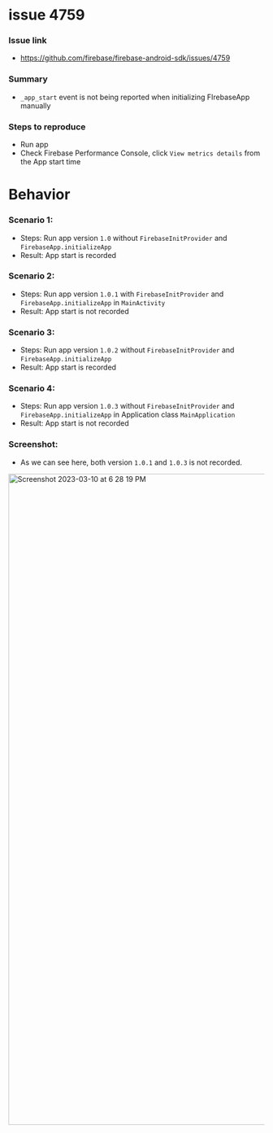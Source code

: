 # issue 4759
### Issue link
- https://github.com/firebase/firebase-android-sdk/issues/4759
### Summary
- `_app_start` event is not being reported when initializing FIrebaseApp manually
### Steps to reproduce
- Run app
- Check Firebase Performance Console, click `View metrics details` from the App start time
# Behavior
### Scenario 1:
- Steps: Run app version `1.0` without `FirebaseInitProvider` and `FirebaseApp.initializeApp`
- Result: App start is recorded
### Scenario 2:
- Steps: Run app version `1.0.1` with `FirebaseInitProvider` and `FirebaseApp.initializeApp` in `MainActivity`
- Result: App start is not recorded
### Scenario 3:
- Steps: Run app version `1.0.2` without `FirebaseInitProvider` and `FirebaseApp.initializeApp`
- Result: App start is recorded
### Scenario 4:
- Steps: Run app version `1.0.3` without `FirebaseInitProvider` and `FirebaseApp.initializeApp` in Application class `MainApplication`
- Result: App start is not recorded


### Screenshot:
- As we can see here, both version `1.0.1` and `1.0.3` is not recorded.
<img width="1280" alt="Screenshot 2023-03-10 at 6 28 19 PM" src="https://user-images.githubusercontent.com/93124282/224292804-9474e6b3-fa6e-41c0-b1d5-093eeb7ecae3.png">
